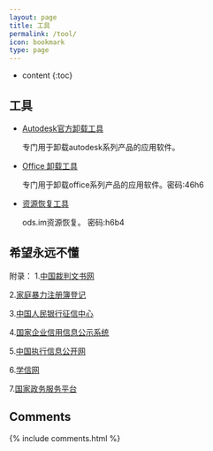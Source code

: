 ```yaml
---
layout: page
title: 工具
permalink: /tool/
icon: bookmark
type: page
---
```


* content
{:toc}

## 工具

* [Autodesk官方卸载工具](https://ods.lanzoui.com/iRgpUv0uomh)

    专门用于卸载autodesk系列产品的应用软件。

* [Office 卸载工具](https://ods.lanzoui.com/iiojKv0uq6d)

    专门用于卸载office系列产品的应用软件。密码:46h6

* [资源恢复工具](https://ods.lanzoui.com/ibCM3v0uoni)

    ods.im资源恢复。 密码:h6b4

## 希望永远不懂

附录：
1.[中国裁判文书网](https://wenshu.court.gov.cn/website/wenshu/181029CR4M5A62CH/index.html?)

2.[家庭暴力注册簿登记](#小程序://本地宝/本地宝/zBJ8DuGdcbtHDnt)

3.[中国人民银行征信中心](http://www.pbccrc.org.cn/zxzx/index.shtml)

4.[国家企业信用信息公示系统](http://www.gsxt.gov.cn/index.html)

5.[中国执行信息公开网](http://zxgk.court.gov.cn/)

6.[学信网](https://www.chsi.com.cn/)

7.[国家政务服务平台](http://gjzwfw.www.gov.cn/index.html)


## Comments

{% include comments.html %}
